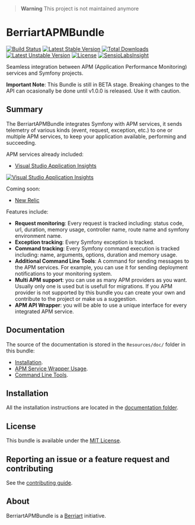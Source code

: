 > **Warning**
> This project is not maintained anymore

# BerriartAPMBundle

[![Build Status](https://travis-ci.org/artberri/BerriartAPMBundle.svg?branch=master)](https://travis-ci.org/artberri/BerriartAPMBundle)
[![Latest Stable Version](https://poser.pugx.org/berriart/apm-bundle/v/stable)](https://packagist.org/packages/berriart/apm-bundle)
[![Total Downloads](https://poser.pugx.org/berriart/apm-bundle/downloads)](https://packagist.org/packages/berriart/apm-bundle)
[![Latest Unstable Version](https://poser.pugx.org/berriart/apm-bundle/v/unstable)](https://packagist.org/packages/berriart/apm-bundle)
[![License](https://poser.pugx.org/berriart/apm-bundle/license)](https://packagist.org/packages/berriart/apm-bundle)
[![SensioLabsInsight](https://insight.sensiolabs.com/projects/2e4039b2-7545-4e02-a229-a54081905199/mini.png)](https://insight.sensiolabs.com/projects/2e4039b2-7545-4e02-a229-a54081905199)

Seamless integration between APM (Application Performance Monitoring) services and Symfony projects.

**Important Note**: This Bundle is still in BETA stage. Breaking changes to the API can ocasionally be
done until v1.0.0 is released. Use it with caution.

## Summary

The BerriartAPMBundle integrates Symfony with APM services, it sends telemetry of various kinds
(event, request, exception, etc.) to one or multiple APM services, to keep your application available,
performing and succeeding.

APM services already included:

- [Visual Studio Application Insights](https://azure.microsoft.com/en-us/services/application-insights/)

[![Visual Studio Application Insights](Resources/doc/images/application-insights-screenshots.png)](Resources/doc/images/application-insights-screenshots.png)

Coming soon:

- [New Relic](https://newrelic.com/)

Features include:

- **Request monitoring**: Every request is tracked including: status code, url, duration, memory usage,
controller name, route name and symfony environment name.
- **Exception tracking**: Every Symfony exception is tracked.
- **Command tracking**: Every Symfony command execution is tracked including: name, arguments, options, duration and
memory usage.
- **Additional Command Line Tools**: A command for sending messages to the APM services. For example, you can use it
for sending deployment notifications to your monitoring system.
- **Multi APM support**: you can use as many APM providers as you want. Usually only one is used but is usefull
for migrations. If you APM provider is not supported by this bundle you can create your own and contribute to the project
or make us a suggestion.
- **APM API Wrapper**: you will be able to use a unique interface for every integrated APM service.

## Documentation

The source of the documentation is stored in the `Resources/doc/` folder in this bundle:

- [Installation](Resources/doc/installation.md).
- [APM Service Wrapper Usage](Resources/doc/client_usage.md).
- [Command Line Tools](Resources/doc/commands.md).

## Installation

All the installation instructions are located in the [documentation folder](Resources/doc/installation.md).

## License

This bundle is available under the [MIT License](LICENSE).

## Reporting an issue or a feature request and contributing

See the [contributing guide](CONTRIBUTING.md).

## About

BerriartAPMBundle is a [Berriart](http://www.berriart.com) initiative.
